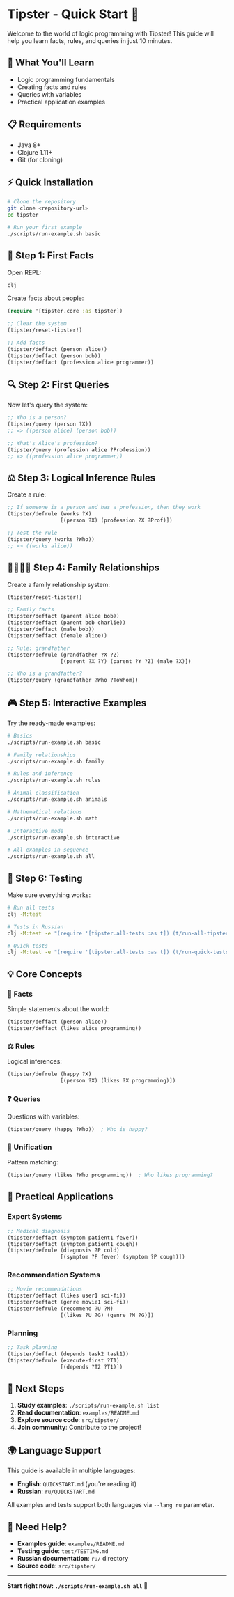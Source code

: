 # Tipster - Quick Start 🚀

Welcome to the world of logic programming with Tipster! This guide will help you learn facts, rules, and queries in just 10 minutes.

## 🎯 What You'll Learn

- Logic programming fundamentals
- Creating facts and rules
- Queries with variables
- Practical application examples

## 📋 Requirements

- Java 8+ 
- Clojure 1.11+
- Git (for cloning)

## ⚡ Quick Installation

```bash
# Clone the repository
git clone <repository-url>
cd tipster

# Run your first example
./scripts/run-example.sh basic
```

## 🔹 Step 1: First Facts

Open REPL:

```bash
clj
```

Create facts about people:

```clojure
(require '[tipster.core :as tipster])

;; Clear the system
(tipster/reset-tipster!)

;; Add facts
(tipster/deffact (person alice))
(tipster/deffact (person bob))
(tipster/deffact (profession alice programmer))
```

## 🔍 Step 2: First Queries

Now let's query the system:

```clojure
;; Who is a person?
(tipster/query (person ?X))
;; => ((person alice) (person bob))

;; What's Alice's profession?
(tipster/query (profession alice ?Profession))
;; => ((profession alice programmer))
```

## ⚖️ Step 3: Logical Inference Rules

Create a rule:

```clojure
;; If someone is a person and has a profession, then they work
(tipster/defrule (works ?X) 
                 [(person ?X) (profession ?X ?Prof)])

;; Test the rule
(tipster/query (works ?Who))
;; => ((works alice))
```

## 👨‍👩‍👧‍👦 Step 4: Family Relationships

Create a family relationship system:

```clojure
(tipster/reset-tipster!)

;; Family facts
(tipster/deffact (parent alice bob))
(tipster/deffact (parent bob charlie))
(tipster/deffact (male bob))
(tipster/deffact (female alice))

;; Rule: grandfather
(tipster/defrule (grandfather ?X ?Z) 
                 [(parent ?X ?Y) (parent ?Y ?Z) (male ?X)])

;; Who is a grandfather?
(tipster/query (grandfather ?Who ?ToWhom))
```

## 🎮 Step 5: Interactive Examples

Try the ready-made examples:

```bash
# Basics
./scripts/run-example.sh basic

# Family relationships
./scripts/run-example.sh family

# Rules and inference
./scripts/run-example.sh rules

# Animal classification
./scripts/run-example.sh animals

# Mathematical relations
./scripts/run-example.sh math

# Interactive mode
./scripts/run-example.sh interactive

# All examples in sequence
./scripts/run-example.sh all
```

## 🧪 Step 6: Testing

Make sure everything works:

```bash
# Run all tests
clj -M:test

# Tests in Russian
clj -M:test -e "(require '[tipster.all-tests :as t]) (t/run-all-tipster-tests :lang :ru)"

# Quick tests
clj -M:test -e "(require '[tipster.all-tests :as t]) (t/run-quick-tests)"
```

## 💡 Core Concepts

### 📝 Facts
Simple statements about the world:
```clojure
(tipster/deffact (person alice))
(tipster/deffact (likes alice programming))
```

### ⚖️ Rules
Logical inferences:
```clojure
(tipster/defrule (happy ?X) 
                 [(person ?X) (likes ?X programming)])
```

### ❓ Queries
Questions with variables:
```clojure
(tipster/query (happy ?Who))  ; Who is happy?
```

### 🔗 Unification
Pattern matching:
```clojure
(tipster/query (likes ?Who programming))  ; Who likes programming?
```

## 🎯 Practical Applications

### Expert Systems
```clojure
;; Medical diagnosis
(tipster/deffact (symptom patient1 fever))
(tipster/deffact (symptom patient1 cough))
(tipster/defrule (diagnosis ?P cold) 
                 [(symptom ?P fever) (symptom ?P cough)])
```

### Recommendation Systems
```clojure
;; Movie recommendations
(tipster/deffact (likes user1 sci-fi))
(tipster/deffact (genre movie1 sci-fi))
(tipster/defrule (recommend ?U ?M) 
                 [(likes ?U ?G) (genre ?M ?G)])
```

### Planning
```clojure
;; Task planning
(tipster/deffact (depends task2 task1))
(tipster/defrule (execute-first ?T1) 
                 [(depends ?T2 ?T1)])
```

## 🚀 Next Steps

1. **Study examples**: `./scripts/run-example.sh list`
2. **Read documentation**: `examples/README.md`
3. **Explore source code**: `src/tipster/`
4. **Join community**: Contribute to the project!

## 🌍 Language Support

This guide is available in multiple languages:
- **English**: `QUICKSTART.md` (you're reading it)
- **Russian**: `ru/QUICKSTART.md`

All examples and tests support both languages via `--lang ru` parameter.

## 🤝 Need Help?

- **Examples guide**: `examples/README.md`
- **Testing guide**: `test/TESTING.md`
- **Russian documentation**: `ru/` directory
- **Source code**: `src/tipster/`

---

**Start right now: `./scripts/run-example.sh all` 🚀**
